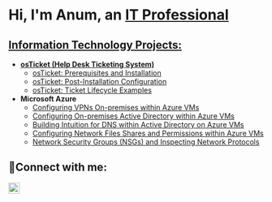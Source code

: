 <h1>Hi, I'm Anum, an <a href="https://linkedin.com/in/anumkhanit">IT Professional</h1>

<h2> Information Technology Projects:</h2>

- <b>osTicket (Help Desk Ticketing System)</b>
  - [osTicket: Prerequisites and Installation](https://github.com/joshmadakorcc/osticket-prereqs)
  - [osTicket: Post-Installation Configuration](https://github.com/joshmadakorcc/post-install-config)
  - [osTicket: Ticket Lifecycle Examples](https://github.com/joshmadakorcc/ticket-lifecycle)
- <b>Microsoft Azure</b>
  - [Configuring VPNs On-premises within Azure VMs](https://github.com/anumkhanit/)
  - [Configuring On-premises Active Directory within Azure VMs](https://github.com/anumkhanit/)
  - [Building Intuition for DNS within Active Directory on Azure VMs](https://github.com/anumkhanit/)
  - [Configuring Network Files Shares and Permissions within Azure VMs](https://github.com/anumkhanit/)
  - [Network Security Groups (NSGs) and Inspecting Network Protocols](https://github.com/anumkhanit/)

<h2>🤳Connect with me:</h2>

[<img align="left" alt="Josh | LinkedIn" width="22px" src="https://cdn.jsdelivr.net/npm/simple-icons@v3/icons/linkedin.svg" />][linkedin]

[linkedin]: https://linkedin.com/in/anumkhanit
